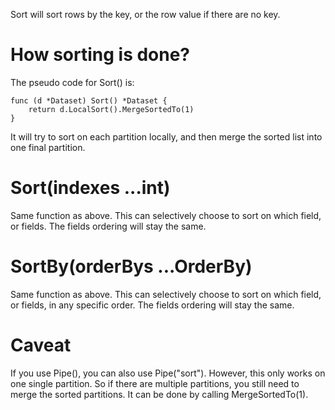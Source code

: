 Sort will sort rows by the key, or the row value if there are no key.

# How sorting is done?

The pseudo code for Sort() is:
```
func (d *Dataset) Sort() *Dataset {
	return d.LocalSort().MergeSortedTo(1)
}
```

It will try to sort on each partition locally, and then merge the sorted list into one final partition.

# Sort(indexes ...int)
Same function as above. This can selectively choose to sort on which field, or fields. The fields ordering will stay the same.

# SortBy(orderBys ...OrderBy)
Same function as above. This can selectively choose to sort on which field, or fields, in any specific order. The fields ordering will stay the same.

# Caveat

If you use Pipe(), you can also use Pipe("sort"). However, this only works on one single partition. 
So if there are multiple partitions, you still need to merge the sorted partitions. It can be done by calling MergeSortedTo(1).

